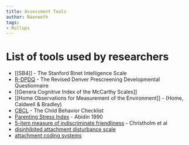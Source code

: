 ```yaml
---
title: Assessment Tools
author: Navneeth
tags: 
- Rollups
---
```


# List of tools used by researchers

-  [[SB4]]  - The Stanford Binet Intelligence Scale
-  [R-DPDQ](R-DPDQ) - The Revised Denver Prescreening Developmental Questionnaire
- [[Genera Cognitive Index of the McCarthy Scales]] 
- [[Home Observations for Measurement of the Environment]] - (Home, Caldwell & Bradley)
- [CBCL](CBCL) - The Child Behavior Checklist
- [Parenting Stress Index](Parenting%20Stress%20Index) - Abidin 1990
- [5-item measure of indiscriminate  friendliness](5-item%20measure%20of%20indiscriminate%20%20friendliness) - Christholm et al
- [disinhibited attachment disturbance scale](disinhibited%20attachment%20disturbance%20scale) 
- [attachment coding systems](attachment%20coding%20systems)